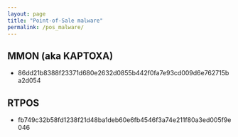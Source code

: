 ```yaml
---
layout: page
title: "Point-of-Sale malware"
permalink: /pos_malware/
---
```


## MMON (aka KAPTOXA)

* 86dd21b8388f23371d680e2632d0855b442f0fa7e93cd009d6e762715ba2d054

## RTPOS

* fb749c32b58fd1238f21d48ba1deb60e6fb4546f3a74e211f80a3ed005f9e046

